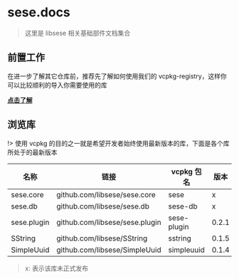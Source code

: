 # sese.docs

> 这里是 libsese 相关基础部件文档集合

## 前置工作

在进一步了解其它仓库前，推荐先了解如何使用我们的 vcpkg-registry，这样你可以比较顺利的导入你需要使用的库

[**点击了解**](/project/vcpkg-registry/README.md)

## 浏览库

!> 使用 vcpkg 的目的之一就是希望开发者始终使用最新版本的库，下面是各个库所处于的最新版本

| 名称          | 链接                             | vcpkg 包名    | 版本    |
|-------------|--------------------------------|-------------|-------|
| sese.core   | github.com/libsese/sese.core   | sese        | x     |
| sese.db     | github.com/libsese/sese.db     | sese-db     | x     |
| sese.plugin | github.com/libsese/sese.plugin | sese-plugin | 0.2.1 |
| SString     | github.com/libsese/SString     | sstring     | 0.1.5 |
| SimpleUuid  | github.com/libsese/SimpleUuid  | simpleuuid  | 0.1.4 |

> x: 表示该库未正式发布

